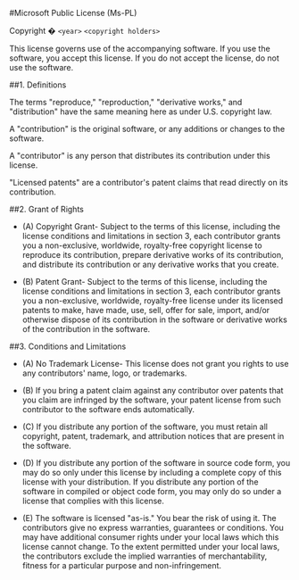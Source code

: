 #Microsoft Public License (Ms-PL)

Copyright � `<year>` `<copyright holders>`

This license governs use of the accompanying software. If you use the software, you accept this license. If you do not accept the license, do not use the software.

##1. Definitions

The terms "reproduce," "reproduction," "derivative works," and "distribution" have the same meaning here as under U.S. copyright law.

A "contribution" is the original software, or any additions or changes to the software.

A "contributor" is any person that distributes its contribution under this license.

"Licensed patents" are a contributor's patent claims that read directly on its contribution.

##2. Grant of Rights

* (A) Copyright Grant- Subject to the terms of this license, including the license conditions and limitations in section 3, each contributor grants you a non-exclusive, worldwide, royalty-free copyright license to reproduce its contribution, prepare derivative works of its contribution, and distribute its contribution or any derivative works that you create.

* (B) Patent Grant- Subject to the terms of this license, including the license conditions and limitations in section 3, each contributor grants you a non-exclusive, worldwide, royalty-free license under its licensed patents to make, have made, use, sell, offer for sale, import, and/or otherwise dispose of its contribution in the software or derivative works of the contribution in the software.

##3. Conditions and Limitations

* (A) No Trademark License- This license does not grant you rights to use any contributors' name, logo, or trademarks.

* (B) If you bring a patent claim against any contributor over patents that you claim are infringed by the software, your patent license from such contributor to the software ends automatically.

* (C) If you distribute any portion of the software, you must retain all copyright, patent, trademark, and attribution notices that are present in the software.

* (D) If you distribute any portion of the software in source code form, you may do so only under this license by including a complete copy of this license with your distribution. If you distribute any portion of the software in compiled or object code form, you may only do so under a license that complies with this license.

* (E) The software is licensed "as-is." You bear the risk of using it. The contributors give no express warranties, guarantees or conditions. You may have additional consumer rights under your local laws which this license cannot change. To the extent permitted under your local laws, the contributors exclude the implied warranties of merchantability, fitness for a particular purpose and non-infringement.
